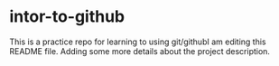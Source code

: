 # intor-to-github
This is a practice repo for learning to using git/githubI am editing this README file. Adding some more details about the project description.
